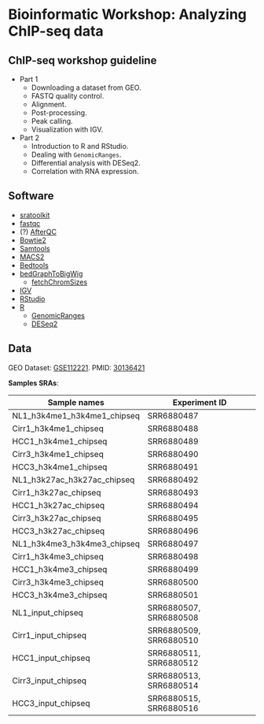 # Bioinformatic Workshop: Analyzing ChIP-seq data

## ChIP-seq workshop guideline
- Part 1
    - Downloading a dataset from GEO.
    - FASTQ quality control.
    - Alignment.
    - Post-processing.
    - Peak calling.
    - Visualization with IGV.
- Part 2
    - Introduction to R and RStudio.
    - Dealing with `GenomicRanges`.
    - Differential analysis with DESeq2.
    - Correlation with RNA expression.

## Software
- [sratoolkit](https://www.ncbi.nlm.nih.gov/sra/docs/toolkitsoft/)
- [fastqc](https://www.bioinformatics.babraham.ac.uk/projects/fastqc/)
- (?) [AfterQC](https://github.com/OpenGene/AfterQC)
- [Bowtie2](http://bowtie-bio.sourceforge.net/bowtie2/index.shtml)
- [Samtools](http://www.htslib.org/)
- [MACS2](https://github.com/taoliu/MACS)
- [Bedtools](https://bedtools.readthedocs.io/en/latest/)
- [bedGraphToBigWig](http://hgdownload.cse.ucsc.edu/admin/exe/linux.x86_64/bedGraphToBigWig)
	- [fetchChromSizes](http://hgdownload.cse.ucsc.edu/admin/exe/linux.x86_64/fetchChromSizes)
- [IGV](http://software.broadinstitute.org/software/igv/)
- [RStudio](https://www.rstudio.com/)
- [R](https://www.r-project.org/)
    - [GenomicRanges](https://bioconductor.org/packages/release/bioc/html/GenomicRanges.html)
    - [DESeq2](https://bioconductor.org/packages/release/bioc/html/DESeq2.html)

## Data
GEO Dataset: [GSE112221](https://www.ncbi.nlm.nih.gov/geo/query/acc.cgi?acc=GSE112221). PMID: [30136421](https://www.ncbi.nlm.nih.gov/pubmed/30136421)

__Samples SRAs__:

Sample names                | Experiment ID
----------------------------|------------------------
NL1_h3k4me1_h3k4me1_chipseq | SRR6880487
Cirr1_h3k4me1_chipseq       | SRR6880488
HCC1_h3k4me1_chipseq        | SRR6880489
Cirr3_h3k4me1_chipseq       | SRR6880490
HCC3_h3k4me1_chipseq        | SRR6880491
NL1_h3k27ac_h3k27ac_chipseq | SRR6880492
Cirr1_h3k27ac_chipseq       | SRR6880493    
HCC1_h3k27ac_chipseq        | SRR6880494    
Cirr3_h3k27ac_chipseq       | SRR6880495    
HCC3_h3k27ac_chipseq        | SRR6880496
NL1_h3k4me3_h3k4me3_chipseq | SRR6880497
Cirr1_h3k4me3_chipseq       | SRR6880498
HCC1_h3k4me3_chipseq        | SRR6880499
Cirr3_h3k4me3_chipseq       | SRR6880500    
HCC3_h3k4me3_chipseq        | SRR6880501    
NL1_input_chipseq           | SRR6880507, SRR6880508
Cirr1_input_chipseq         | SRR6880509, SRR6880510
HCC1_input_chipseq          | SRR6880511, SRR6880512
Cirr3_input_chipseq         | SRR6880513, SRR6880514
HCC3_input_chipseq          | SRR6880515, SRR6880516
